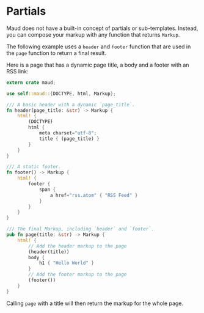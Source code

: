 # Partials

Maud does not have a built-in concept of partials or sub-templates. Instead, you can compose your markup with any function that returns `Markup`.

The following example uses a `header` and `footer` function that are used in the `page` function to return a final result.

Here is a page that has a dynamic page title, a body and a footer with an RSS link:

```rust
extern crate maud;

use self::maud::{DOCTYPE, html, Markup};

/// A basic header with a dynamic `page_title`.
fn header(page_title: &str) -> Markup {
    html! {
        (DOCTYPE)
        html {
            meta charset="utf-8";
            title { (page_title) }
        }
    }
}

/// A static footer.
fn footer() -> Markup {
    html! {
        footer {
            span {
                a href="rss.atom" { "RSS Feed" }
            }
        }
    }
}

/// The final Markup, including `header` and `footer`.
pub fn page(title: &str) -> Markup {
    html! {
        // Add the header markup to the page
        (header(title))
        body {
            h1 { "Hello World" }
        }
        // Add the footer markup to the page
        (footer())
    }
}
```

Calling `page` with a title will then return the markup for the whole page.
